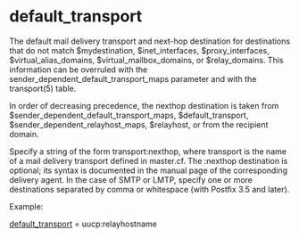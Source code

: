 # default_transport 


The default mail delivery transport and next-hop destination for
destinations that do not match $mydestination, $inet_interfaces,
$proxy_interfaces, $virtual_alias_domains, $virtual_mailbox_domains,
or $relay_domains.  This information can be overruled with the
sender_dependent_default_transport_maps parameter and with the
transport(5) table. 


In order of decreasing precedence, the nexthop destination is taken
from $sender_dependent_default_transport_maps, $default_transport,
$sender_dependent_relayhost_maps, $relayhost, or from the recipient
domain.



Specify a string of the form transport:nexthop, where transport
is the name of a mail delivery transport defined in master.cf.
The :nexthop destination is optional; its syntax is documented
in the manual page of the corresponding delivery agent. In the case of
SMTP or LMTP, specify one or more destinations separated by comma or
whitespace (with Postfix 3.5 and later).



Example:



<a href="postconf.5.html#default_transport">default_transport</a> = uucp:relayhostname




